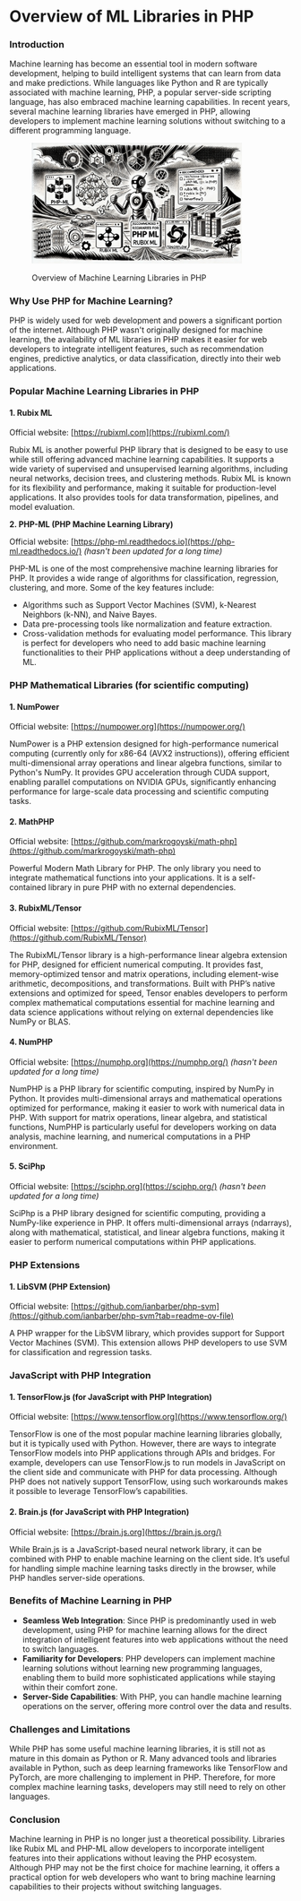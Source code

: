 # Overview of ML Libraries in PHP

### Introduction

Machine learning has become an essential tool in modern software development, helping to build intelligent systems that can learn from data and make predictions. While languages like Python and R are typically associated with machine learning, PHP, a popular server-side scripting language, has also embraced machine learning capabilities. In recent years, several machine learning libraries have emerged in PHP, allowing developers to implement machine learning solutions without switching to a different programming language.

<div align="left"><figure><img src="../../.gitbook/assets/ml-overview-of-ml-libraries-in-php-min.png" alt="" width="375"><figcaption><p>Overview of Machine Learning Libraries in PHP</p></figcaption></figure></div>

### Why Use PHP for Machine Learning?

PHP is widely used for web development and powers a significant portion of the internet. Although PHP wasn't originally designed for machine learning, the availability of ML libraries in PHP makes it easier for web developers to integrate intelligent features, such as recommendation engines, predictive analytics, or data classification, directly into their web applications.

### Popular Machine Learning Libraries in PHP

#### **1. Rubix ML**

Official website: [https://rubixml.com](https://rubixml.com/)

Rubix ML is another powerful PHP library that is designed to be easy to use while still offering advanced machine learning capabilities. It supports a wide variety of supervised and unsupervised learning algorithms, including neural networks, decision trees, and clustering methods. Rubix ML is known for its flexibility and performance, making it suitable for production-level applications. It also provides tools for data transformation, pipelines, and model evaluation.

**2. PHP-ML (PHP Machine Learning Library)**

Official website: [https://php-ml.readthedocs.io](https://php-ml.readthedocs.io/) _(hasn't been updated for a long time)_

PHP-ML is one of the most comprehensive machine learning libraries for PHP. It provides a wide range of algorithms for classification, regression, clustering, and more. Some of the key features include:

* Algorithms such as Support Vector Machines (SVM), k-Nearest Neighbors (k-NN), and Naive Bayes.
* Data pre-processing tools like normalization and feature extraction.
* Cross-validation methods for evaluating model performance. This library is perfect for developers who need to add basic machine learning functionalities to their PHP applications without a deep understanding of ML.

### **PHP Mathematical** Libraries (for scientific computing)

#### 1. NumPower

Official website: [https://numpower.org](https://numpower.org/)

NumPower is a PHP extension designed for high-performance numerical computing (currently only for x86-64 (AVX2 instructions)), offering efficient multi-dimensional array operations and linear algebra functions, similar to Python's NumPy. It provides GPU acceleration through CUDA support, enabling parallel computations on NVIDIA GPUs, significantly enhancing performance for large-scale data processing and scientific computing tasks.

#### 2. MathPHP

Official website: [https://github.com/markrogoyski/math-php](https://github.com/markrogoyski/math-php)

Powerful Modern Math Library for PHP.  The only library you need to integrate mathematical functions into your applications. It is a self-contained library in pure PHP with no external dependencies.

#### 3. RubixML/Tensor

Official website: [https://github.com/RubixML/Tensor](https://github.com/RubixML/Tensor)

The RubixML/Tensor library is a high-performance linear algebra extension for PHP, designed for efficient numerical computing. It provides fast, memory-optimized tensor and matrix operations, including element-wise arithmetic, decompositions, and transformations. Built with PHP’s native extensions and optimized for speed, Tensor enables developers to perform complex mathematical computations essential for machine learning and data science applications without relying on external dependencies like NumPy or BLAS.

#### 4. NumPHP

Official website: [https://numphp.org](https://numphp.org/) _(hasn't been updated for a long time)_

NumPHP is a PHP library for scientific computing, inspired by NumPy in Python. It provides multi-dimensional arrays and mathematical operations optimized for performance, making it easier to work with numerical data in PHP. With support for matrix operations, linear algebra, and statistical functions, NumPHP is particularly useful for developers working on data analysis, machine learning, and numerical computations in a PHP environment.

#### 5. SciPhp

Official website: [https://sciphp.org](https://sciphp.org/) _(hasn't been updated for a long time)_

SciPhp is a PHP library designed for scientific computing, providing a NumPy-like experience in PHP. It offers multi-dimensional arrays (ndarrays), along with mathematical, statistical, and linear algebra functions, making it easier to perform numerical computations within PHP applications.

### **PHP E**xtensions

#### 1. LibSVM (PHP Extension)

Official website: [https://github.com/ianbarber/php-svm](https://github.com/ianbarber/php-svm?tab=readme-ov-file)

A PHP wrapper for the LibSVM library, which provides support for Support Vector Machines (SVM). This extension allows PHP developers to use SVM for classification and regression tasks.

### **JavaScript with PHP Integration**

#### 1. TensorFlow.js **(for JavaScript with PHP Integration)**

Official website: [https://www.tensorflow.org](https://www.tensorflow.org/)

TensorFlow is one of the most popular machine learning libraries globally, but it is typically used with Python. However, there are ways to integrate TensorFlow models into PHP applications through APIs and bridges. For example, developers can use TensorFlow.js to run models in JavaScript on the client side and communicate with PHP for data processing. Although PHP does not natively support TensorFlow, using such workarounds makes it possible to leverage TensorFlow’s capabilities.

#### 2. **Brain.js (for JavaScript with PHP Integration)**

Official website: [https://brain.js.org](https://brain.js.org/)

While Brain.js is a JavaScript-based neural network library, it can be combined with PHP to enable machine learning on the client side. It’s useful for handling simple machine learning tasks directly in the browser, while PHP handles server-side operations.

### Benefits of Machine Learning in PHP

* **Seamless Web Integration**: Since PHP is predominantly used in web development, using PHP for machine learning allows for the direct integration of intelligent features into web applications without the need to switch languages.
* **Familiarity for Developers**: PHP developers can implement machine learning solutions without learning new programming languages, enabling them to build more sophisticated applications while staying within their comfort zone.
* **Server-Side Capabilities**: With PHP, you can handle machine learning operations on the server, offering more control over the data and results.

### Challenges and Limitations

While PHP has some useful machine learning libraries, it is still not as mature in this domain as Python or R. Many advanced tools and libraries available in Python, such as deep learning frameworks like TensorFlow and PyTorch, are more challenging to implement in PHP. Therefore, for more complex machine learning tasks, developers may still need to rely on other languages.

### Conclusion

Machine learning in PHP is no longer just a theoretical possibility. Libraries like Rubix ML and PHP-ML allow developers to incorporate intelligent features into their applications without leaving the PHP ecosystem. Although PHP may not be the first choice for machine learning, it offers a practical option for web developers who want to bring machine learning capabilities to their projects without switching languages.
